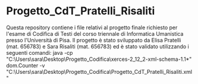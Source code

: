 # Progetto_CdT_Pratelli_Risaliti
Questa repository contiene i file relativi al progetto finale richiesto per l'esame di Codifica di Testi del corso triennale di Informatica Umanistica presso l'Università di Pisa. Il progetto è stato sviluppato da Elisa Pratelli (mat. 656783) e Sara Risaliti (mat. 656783) ed è stato validato utilizzando i seguenti comandi:  java -cp "C:\Users\sara\Desktop\Progetto_Codifica\xerces-2_12_2-xml-schema-1.1\*" dom.Counter -v "C:\Users\sara\Desktop\Progetto_Codifica\Progetto_CdT_Pratelli_Risaliti.xml" 
